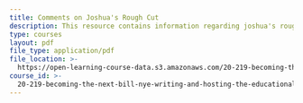 ```yaml
---
title: Comments on Joshua's Rough Cut
description: This resource contains information regarding joshua's rough cut.
type: courses
layout: pdf
file_type: application/pdf
file_location: >-
  https://open-learning-course-data.s3.amazonaws.com/20-219-becoming-the-next-bill-nye-writing-and-hosting-the-educational-show-january-iap-2015/cef98b83aedd875bdbb8241bf6e9abe6_MIT20_219IAP15_Joshuacom.pdf
course_id: >-
  20-219-becoming-the-next-bill-nye-writing-and-hosting-the-educational-show-january-iap-2015
---
```

